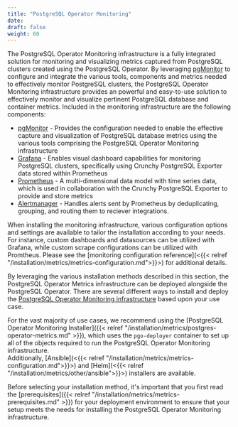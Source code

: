 ```yaml
---
title: "PostgreSQL Operator Monitoring"
date:
draft: false
weight: 60
---
```


The PostgreSQL Operator Monitoring infrastructure is a fully integrated solution for monitoring
and visualizing metrics captured from PostgreSQL clusters created using the PostgreSQL Operator.
By leveraging [pgMonitor][] to configure and integrate
the various tools, components and metrics needed to effectively monitor PostgreSQL clusters,
the PostgreSQL Operator Monitoring infrastructure provides an powerful and easy-to-use solution
to effectively monitor and visualize pertinent PostgreSQL database and container metrics.
Included in the monitoring infrastructure are the following components:

- [pgMonitor][] - Provides the configuration
needed to enable the effective capture and visualization of PostgreSQL database metrics using
the various tools comprising the PostgreSQL Operator Monitoring infrastructure
- [Grafana](https://grafana.com/) - Enables visual dashboard capabilities for monitoring
PostgreSQL clusters, specifically using Crunchy PostgreSQL Exporter data stored within Prometheus
- [Prometheus](https://prometheus.io/) - A multi-dimensional data model with time series data,
which is used in collaboration with the Crunchy PostgreSQL Exporter to provide and store
metrics
- [Alertmanager](https://prometheus.io/docs/alerting/latest/alertmanager/) - Handles alerts 
sent by Prometheus by deduplicating, grouping, and routing them to reciever integrations.

When installing the monitoring infrastructure, various configuration options and settings
are available to tailor the installation according to your needs.  For instance, custom dashboards
and datasources can be utilized with Grafana, while custom scrape configurations can be utilized
with Promtheus.  Please see the
[monitoring configuration reference](<{{< relref "/installation/metrics/metrics-configuration.md">}}>)
for additional details.

By leveraging the various installation methods described in this section, the PostgreSQL Operator
Metrics infrastructure can be deployed alongside the PostgreSQL Operator.  There are several
different ways to install and deploy the
[PostgreSQL Operator Monitoring infrastructure](https://www.crunchydata.com/developers/download-postgres/containers/postgres-operator)
based upon your use case.

For the vast majority of use cases, we recommend using the
[PostgreSQL Operator Monitoring Installer]({{< relref "/installation/metrics/postgres-operator-metrics.md" >}}),
which uses the `pgo-deployer` container to set up all of the objects required to
run the PostgreSQL Operator Monitoring infrastructure.  
Additionally, [Ansible](<{{< relref "/installation/metrics/metrics-configuration.md">}}>) and
[Helm](<{{< relref "/installation/metrics/other/ansible">}}>) installers are available.

Before selecting your installation method, it's important that you first read
the [prerequisites]({{< relref "/installation/metrics/metrics-prerequisites.md" >}}) for your
deployment environment to ensure that your setup meets the needs for installing
the PostgreSQL Operator Monitoring infrastructure.

[pgMonitor]: https://github.com/CrunchyData/pgmonitor
